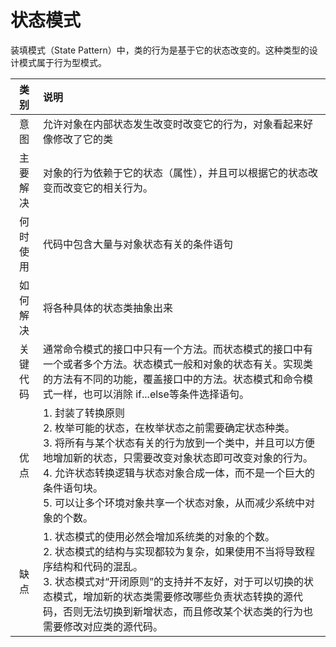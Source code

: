 # 状态模式
装填模式（State Pattern）中，类的行为是基于它的状态改变的。这种类型的设计模式属于行为型模式。

|类别|说明|
|:-:|:--|
|意图|允许对象在内部状态发生改变时改变它的行为，对象看起来好像修改了它的类|
|主要解决|对象的行为依赖于它的状态（属性），并且可以根据它的状态改变而改变它的相关行为。|
|何时使用|代码中包含大量与对象状态有关的条件语句|
|如何解决|将各种具体的状态类抽象出来|
|关键代码|通常命令模式的接口中只有一个方法。而状态模式的接口中有一个或者多个方法。状态模式一般和对象的状态有关。实现类的方法有不同的功能，覆盖接口中的方法。状态模式和命令模式一样，也可以消除 if...else等条件选择语句。|
|优点|1. 封装了转换原则<br/> 2. 枚举可能的状态，在枚举状态之前需要确定状态种类。<br/> 3. 将所有与某个状态有关的行为放到一个类中，并且可以方便地增加新的状态，只需要改变对象状态即可改变对象的行为。 <br/>4. 允许状态转换逻辑与状态对象合成一体，而不是一个巨大的条件语句块。<br/> 5. 可以让多个环境对象共享一个状态对象，从而减少系统中对象的个数。|
|缺点|1. 状态模式的使用必然会增加系统类的对象的个数。 <br/> 2. 状态模式的结构与实现都较为复杂，如果使用不当将导致程序结构和代码的混乱。 <br/>3. 状态模式对“开闭原则”的支持并不友好，对于可以切换的状态模式，增加新的状态类需要修改哪些负责状态转换的源代码，否则无法切换到新增状态，而且修改某个状态类的行为也需要修改对应类的源代码。|